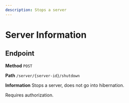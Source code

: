 ```yaml
---
description: Stops a server
---
```


# Server Information

## Endpoint

**Method** `POST`

**Path** `/server/{server-id}/shutdown`

**Information** Stops a server, does not go into hibernation.

Requires authorization.
